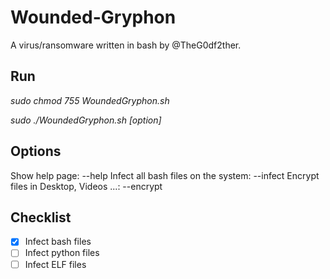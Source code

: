 # Wounded-Gryphon

A virus/ransomware written in bash by @TheG0df2ther.

## Run

*sudo chmod 755 WoundedGryphon.sh*

*sudo ./WoundedGryphon.sh [option]*

## Options

Show help page: --help
Infect all bash files on the system: --infect
Encrypt files in Desktop, Videos ...: --encrypt

## Checklist

* [x] Infect bash files
* [ ] Infect python files
* [ ] Infect ELF files

